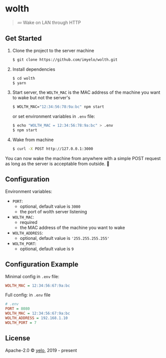 # wolth
> :zzz: Wake on LAN through HTTP

## Get Started
1. Clone the project to the server machine

    ```bash
    $ git clone https://github.com/imyelo/wolth.git
    ```

2. Install dependencies

    ```bash
    $ cd wolth
    $ yarn
    ```

3. Start server, the `WOLTH_MAC` is the MAC address of the machine you want to wake but not the server's

    ```bash
    $ WOLTH_MAC="12:34:56:78:9a:bc" npm start
    ```

    or set environment variables in `.env` file:

    ```bash
    $ echo "WOLTH_MAC = 12:34:56:78:9a:bc" > .env
    $ npm start
    ```

4. Wake from machine

    ```bash
    $ curl -X POST http://127.0.0.1:3000
    ```

You can now wake the machine from anywhere with a simple POST request as long as the server is acceptable from outside. :tada:

## Configuration
Environment variables:
- `PORT`:
  - optional, default value is `3000`
  - the port of wolth server listening
- `WOLTH_MAC`:
  - required
  - the MAC address of the machine you want to wake
- `WOLTH_ADDRESS`:
  - optional, default value is `'255.255.255.255'`
- `WOLTH_PORT`:
  - optional, default value is `9`

## Configuration Example
Minimal config in `.env` file:
```ini
WOLTH_MAC = 12:34:56:67:9a:bc
```

Full config: in `.env` file
```ini
# .env
PORT = 8080
WOLTH_MAC = 12:34:56:67:9a:bc
WOLTH_ADDRESS = 192.168.1.10
WOLTH_PORT = 7
```

## License
Apache-2.0 &copy; [yelo](https://github.com/imyelo), 2019 - present
